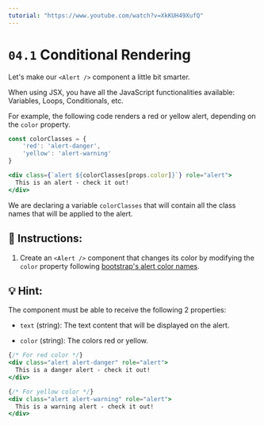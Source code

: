 ```yaml
---
tutorial: "https://www.youtube.com/watch?v=XkKUH49XufQ"
---
```


# `04.1` Conditional Rendering

Let's make our `<Alert />` component a little bit smarter.

When using JSX, you have all the JavaScript functionalities available: Variables, Loops, Conditionals, etc.

For example, the following code renders a red or yellow alert, depending on the `color` property.

```jsx
const colorClasses = {
    'red': 'alert-danger',
    'yellow': 'alert-warning'
}

<div class={`alert ${colorClasses[props.color]}`} role="alert">
  This is an alert - check it out!
</div>
```

We are declaring a variable `colorClasses` that will contain all the class names that will be applied to the alert.

##  📝 Instructions:

1. Create an `<Alert />` component that changes its color by modifying the `color` property following [bootstrap's alert color names](https://getbootstrap.com/docs/5.0/components/alerts/#examples).

## 💡 Hint:

The component must be able to receive the following 2 properties:

+ `text` (string): The text content that will be displayed on the alert.

+ `color` (string): The colors red or yellow.

```jsx
{/* For red color */}
<div class="alert alert-danger" role="alert">
  This is a danger alert - check it out!
</div>

{/* For yellow color */}
<div class="alert alert-warning" role="alert">
  This is a warning alert - check it out!
</div>
```
